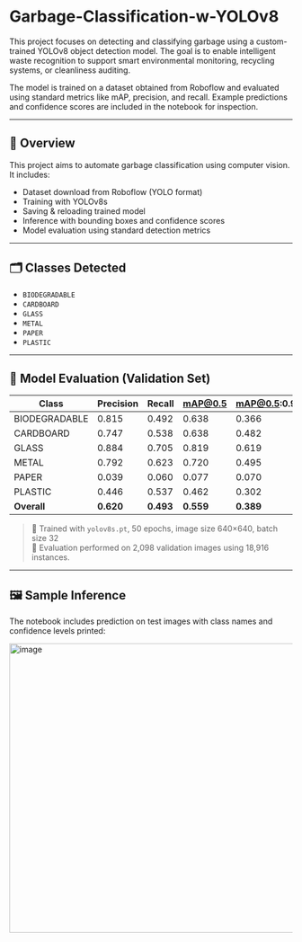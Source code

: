 # Garbage-Classification-w-YOLOv8

This project focuses on detecting and classifying garbage using a custom-trained YOLOv8 object detection model. The goal is to enable intelligent waste recognition to support smart environmental monitoring, recycling systems, or cleanliness auditing.

The model is trained on a dataset obtained from Roboflow and evaluated using standard metrics like mAP, precision, and recall. Example predictions and confidence scores are included in the notebook for inspection.

---

## 📌 Overview

This project aims to automate garbage classification using computer vision. It includes:

- Dataset download from Roboflow (YOLO format)
- Training with YOLOv8s
- Saving & reloading trained model
- Inference with bounding boxes and confidence scores
- Model evaluation using standard detection metrics

---

## 🗂️ Classes Detected

- `BIODEGRADABLE`
- `CARDBOARD`
- `GLASS`
- `METAL`
- `PAPER`
- `PLASTIC`

---

## 🧪 Model Evaluation (Validation Set)

| Class         | Precision | Recall | mAP@0.5 | mAP@0.5:0.95 |
|---------------|-----------|--------|---------|--------------|
| BIODEGRADABLE | 0.815     | 0.492  | 0.638   | 0.366        |
| CARDBOARD     | 0.747     | 0.538  | 0.638   | 0.482        |
| GLASS         | 0.884     | 0.705  | 0.819   | 0.619        |
| METAL         | 0.792     | 0.623  | 0.720   | 0.495        |
| PAPER         | 0.039     | 0.060  | 0.077   | 0.070        |
| PLASTIC       | 0.446     | 0.537  | 0.462   | 0.302        |
| **Overall**   | **0.620** | **0.493** | **0.559** | **0.389**  |

> 📍 Trained with `yolov8s.pt`, 50 epochs, image size 640×640, batch size 32  
> 💾 Evaluation performed on 2,098 validation images using 18,916 instances.

---

## 🖼️ Sample Inference

The notebook includes prediction on test images with class names and confidence levels printed:

<img width="520" height="515" alt="image" src="https://github.com/user-attachments/assets/46a7f7f2-8c98-413c-b186-f0445f1ec723" />
